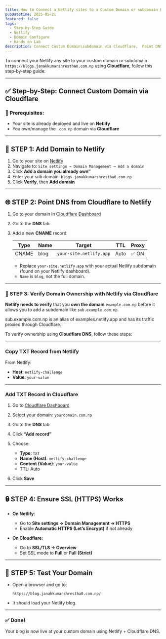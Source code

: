 ```yaml
---
title: How to Connect a Netlify sites to a Custom Domain or subdomain Using Cloudflare with SSL Certificate
pubDatetime: 2025-05-21
featured: false
tags:
  - Step-by-Step Guide
  - Netlify
  - Domain Configure
  - Hands on Lab
description: Connect Custom Domain\subdomain via Cloudflare,  Point DNS from Cloudflare to Netlify, Verify Domain Ownership with Netlify via Cloudflare, Ensure SSL (HTTPS) Works
---
```


To connect your Netlify any site to your custom domain or subdomain `https://blogs.janakkumarshrestha0.com.np` using **Cloudflare**, follow this step-by-step guide:

---

## ✅ Step-by-Step: Connect Custom Domain via Cloudflare

### 📌 Prerequisites:

- Your site is already deployed and live on **Netlify**
- You own/manage the `.com.np` domain via **Cloudflare**

---

## 🔧 STEP 1: Add Domain to Netlify

1. Go to your site on [Netlify](https://app.netlify.com/)
2. Navigate to:
   `Site settings → Domain Management → Add a domain`
3. Click **Add a domain you already own”**
4. Enter your sub domain:
   `blogs.janakkumarshrestha0.com.np`
5. Click **Verify**, then **Add domain**

---

## 🌐 STEP 2: Point DNS from Cloudflare to Netlify

1. Go to your domain in [Cloudflare Dashboard](https://dash.cloudflare.com/)
2. Go to the **DNS** tab
3. Add a new **CNAME** record:

   | Type  | Name | Target                  | TTL  | Proxy |
   | ----- | ---- | ----------------------- | ---- | ----- |
   | CNAME | blog | `your-site.netlify.app` | Auto | ✅ ON |

   - Replace `your-site.netlify.app` with your actual Netlify subdomain (found on your Netlify dashboard).
   - `Name` is `blog`, not the full domain.

---

### 🔑 STEP 3: Verify Domain Ownership with Netlify via Cloudflare

**Netlify needs to verify** that you **own the domain** `example.com.np` before it allows you to add a subdomain like `sub.example.com.np`.

sub.example.com.np is an alias of examples.netlify.app and has its traffic proxied through Cloudflare.

To verify ownership using **Cloudflare DNS**, follow these steps:

---

### Copy TXT Record from Netlify

From Netlify:

- **Host**: `netlify-challenge`
- **Value**: `your-value`

---

### Add TXT Record in Cloudflare

1. Go to [Cloudflare Dashboard](https://dash.cloudflare.com/)
2. Select your domain: `yourdomain.com.np`
3. Go to the **DNS** tab
4. Click **“Add record”**
5. Choose:

   - **Type**: `TXT`
   - **Name (Host)**: `netlify-challenge`
   - **Content (Value)**: `your-value`
   - TTL: Auto

6. Click **Save**

---

## 🔒 STEP 4: Ensure SSL (HTTPS) Works

- **On Netlify**:

  - Go to **Site settings → Domain Management → HTTPS**
  - Enable **Automatic HTTPS (Let’s Encrypt)** if not already

- **On Cloudflare**:

  - Go to **SSL/TLS → Overview**
  - Set SSL mode to **Full** or **Full (Strict)**

---

## 🚀 STEP 5: Test Your Domain

- Open a browser and go to:

  ```
  https://blog.janakkumarshrestha0.com.np/
  ```

- It should load your Netlify blog.

---

### ✅ Done!

Your blog is now live at your custom domain using Netlify + Cloudflare DNS.
